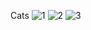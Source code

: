 Cats
![1](https://user-images.githubusercontent.com/52834318/165662376-7b04fbd6-26bc-40c3-b73f-ccb1f56ca3e3.png)
![2](https://user-images.githubusercontent.com/52834318/165662383-fe0f148e-126e-4528-9718-50f1b2fd9409.png)
![3](https://user-images.githubusercontent.com/52834318/165662386-c26cf200-febf-44ea-9852-d22583340601.png)
